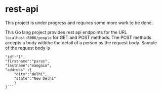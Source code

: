 # rest-api

This project is under progress and requires some more work to be done.

This Go lang project provides rest api endpoints for the URL `localhost:8000/people` for GET and POST methods. The POST methods accepts a body withthe the detail of a person as the request body. Sample of the request body is 
```{
"id":"1",
"firstname":"paras",
"lastname":"mamgain",
"address" :{
	"city":"delhi",
	"state":"New Delhi"
	}
}```